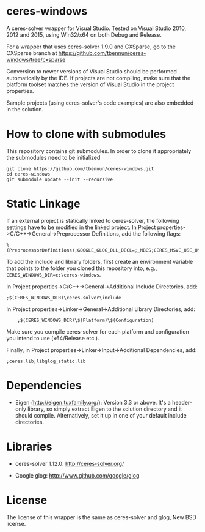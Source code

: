 ceres-windows
=============

A ceres-solver wrapper for Visual Studio.
Tested on Visual Studio 2010, 2012 and 2015, using Win32/x64 on both Debug and Release.

For a wrapper that uses ceres-solver 1.9.0 and CXSparse, go to the
CXSparse branch at https://github.com/tbennun/ceres-windows/tree/cxsparse

Conversion to newer versions of Visual Studio should be performed automatically by the IDE. 
If projects are not compiling, make sure that the platform toolset matches the version of Visual
Studio in the project properties.


Sample projects (using ceres-solver's code examples) are also embedded in the solution.

How to clone with submodules
============

This repository contains git submodules. In order to clone it appropriately the submodules need to be initialized

```shell
git clone https://github.com/tbennun/ceres-windows.git
cd ceres-windows
git submodule update --init --recursive
```

Static Linkage
=========
If an external project is statically linked to ceres-solver, the following settings have to be modified in the linked project.
In Project properties->C/C++->General->Preprocessor Definitions, add the following flags:
```shell
%(PreprocessorDefinitions);GOOGLE_GLOG_DLL_DECL=;_MBCS;CERES_MSVC_USE_UNDERSCORE_PREFIXED_BESSEL_FUNCTIONS
```
To add the include and library folders, first create an environment variable that points to the folder you cloned this repository into, e.g., `CERES_WINDOWS_DIR=c:\ceres-windows`.

In Project properties->C/C++->General->Additional Include Directories, add:
```shell
;$(CERES_WINDOWS_DIR)\ceres-solver\include
```
In Project properties->Linker->General->Additional Library Directories, add:
```shell
    ;$(CERES_WINDOWS_DIR)\$(Platform)\$(Configuration)
```

Make sure you compile ceres-solver for each platform and configuration you intend to use (x64/Release etc.).

Finally, in Project properties->Linker->Input->Additional Dependencies, add:
```shell
;ceres.lib;libglog_static.lib
```


Dependencies
============

  * Eigen (http://eigen.tuxfamily.org/): Version 3.3 or above. It's a header-only 
    library, so simply extract Eigen to the solution directory and it should compile. 
    Alternatively, set it up in one of your default include directories.

Libraries
=========

  * ceres-solver 1.12.0: http://ceres-solver.org/

  * Google glog: http://www.github.com/google/glog


License
=======

The license of this wrapper is the same as ceres-solver and glog, New BSD license.
